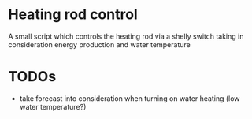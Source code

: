# Heating rod control
A small script which controls the heating rod via a shelly switch taking in consideration energy production and water temperature

# TODOs
- take forecast into consideration when turning on water heating (low water temperature?)